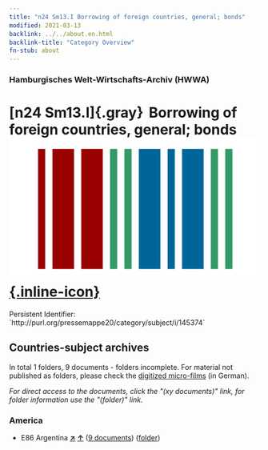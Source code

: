 ```yaml
---
title: "n24 Sm13.I Borrowing of foreign countries, general; bonds"
modified: 2021-03-13
backlink: ../../about.en.html
backlink-title: "Category Overview"
fn-stub: about
---
```


### Hamburgisches Welt-Wirtschafts-Archiv (HWWA)

# [n24 Sm13.I]{.gray}&#8201; Borrowing of foreign countries, general; bonds &#160; [![Wikidata](/images/Wikidata-logo.svg "Wikidata"){.inline-icon}](http://www.wikidata.org/entity/Q104711026)

<div class="hint">Persistent Identifier: `http://purl.org/pressemappe20/category/subject/i/145374`</div>







## Countries-subject archives





In total 1 folders, 9 documents - folders incomplete.
For material not published as folders, please check the [digitized micro-films](/film/h1_sh.de.html) (in German).

_For direct access to the documents, click the "(xy documents)" link, for folder information use the "(folder)" link._



### America

- E86 Argentina [**&nearr;**](../../../geo/i/141692/about.en.html "Argentina (all folders)") [**&uarr;**](../../../geo/about.en.html#E86 "Country category system") (<a href="https://pm20.zbw.eu/iiifview/folder/sh/141692,145374" title="about: Argentina : Borrowing of foreign countries, general; bonds" target="_blank">9 documents</a>) ([folder](../../../../folder/sh/1416xx/141692/1453xx/145374/about.en.html))








